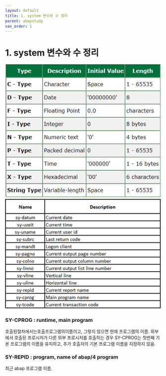 ```yaml
---
layout: default
title: 1. system 변수와 수 정리
parent: abapstudy
nav_order: 1
---
```

# 1. system 변수와 수 정리

![Untitled](./abapstudy_img/abapstudy_1.png)
![Untitled](./abapstudy_img/abapstudy_2.png)

### SY-CPROG : runtime, main program
호출된절차에서는호출프로그램의이름이고, 그렇지 않으면 현재 프로그램의 이름. 외부에서 호출된 프로시저가 다른 외부 프로시저를 호출하는 경우 SY-CPROG는 첫번째 기본 프로그램의 이름을 유지하고, 추가 호출자의 기본 프로그램 이름을 지정하지 않음.

### SY-REPID : program, name of abap/4 program
최근 abap 프로그램 이름.
